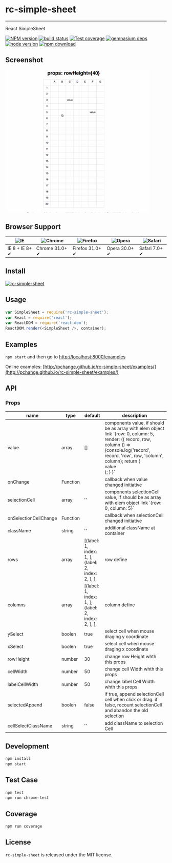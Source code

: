 # rc-simple-sheet
---

React SimpleSheet

[![NPM version][npm-image]][npm-url]
[![build status][travis-image]][travis-url]
[![Test coverage][coveralls-image]][coveralls-url]
[![gemnasium deps][gemnasium-image]][gemnasium-url]
[![node version][node-image]][node-url]
[![npm download][download-image]][download-url]

[npm-image]: http://img.shields.io/npm/v/rc-simple-sheet.svg?style=flat-square
[npm-url]: http://npmjs.org/package/rc-simple-sheet
[travis-image]: https://img.shields.io/travis/pchange/rc-simple-sheet.svg?style=flat-square
[travis-url]: https://travis-ci.org/pchange/rc-simple-sheet
[coveralls-image]: https://img.shields.io/coveralls/pchange/rc-simple-sheet.svg?style=flat-square
[coveralls-url]: https://coveralls.io/r/pchange/rc-simple-sheet?branch=master
[gemnasium-image]: http://img.shields.io/gemnasium/pchange/rc-simple-sheet.svg?style=flat-square
[gemnasium-url]: https://gemnasium.com/pchange/rc-simple-sheet
[node-image]: https://img.shields.io/badge/node.js-%3E=_0.10-green.svg?style=flat-square
[node-url]: http://nodejs.org/download/
[download-image]: https://img.shields.io/npm/dm/rc-simple-sheet.svg?style=flat-square
[download-url]: https://npmjs.org/package/rc-simple-sheet

## Screenshot

<img src="https://raw.githubusercontent.com/pchange/rc-simple-sheet/master/screenshot/simplesheet.gif" width="450"/>

## Browser Support

|![IE](https://raw.github.com/alrra/browser-logos/master/internet-explorer/internet-explorer_48x48.png) | ![Chrome](https://raw.github.com/alrra/browser-logos/master/chrome/chrome_48x48.png) | ![Firefox](https://raw.github.com/alrra/browser-logos/master/firefox/firefox_48x48.png) | ![Opera](https://raw.github.com/alrra/browser-logos/master/opera/opera_48x48.png) | ![Safari](https://raw.github.com/alrra/browser-logos/master/safari/safari_48x48.png)|
| --- | --- | --- | --- | --- |
| IE 8 + IE 8+ ✔ | Chrome 31.0+ ✔ | Firefox 31.0+ ✔ | Opera 30.0+ ✔ | Safari 7.0+ ✔ |


## Install

[![rc-simple-sheet](https://nodei.co/npm/rc-simple-sheet.png)](https://npmjs.org/package/rc-simple-sheet)

## Usage

```js
var SimpleSheet = require('rc-simple-sheet');
var React = require('react');
var ReactDOM = require('react-dom');
ReactDOM.render(<SimpleSheet />, container);
```

## Examples

`npm start` and then go to
[http://localhost:8000/examples](http://localhost:8000/examples)

Online examples: [http://pchange.github.io/rc-simple-sheet/examples/](http://pchange.github.io/rc-simple-sheet/examples/)

## API

### Props

<table class="table table-bordered table-striped">
    <thead>
    <tr>
        <th style="width: 100px;">name</th>
        <th style="width: 50px;">type</th>
        <th style="width: 50px;">default</th>
        <th>description</th>
    </tr>
    </thead>
    <tbody>
        <tr>
          <td>value</td>
          <td>array</td>
          <td>[]</td>
          <td>components value, if should be as array with elem object link `{row: 0,  column: 5, render: ({ record, row, column }) => {console.log('record', record, 'row', row, 'column', column); return (<div>value</div>); } }`</td>
        </tr>
        <tr>
          <td>onChange</td>
          <td>Function</td>
          <td></td>
          <td>callback when value changed initiative</td>
        </tr>
        <tr>
          <td>selectionCell</td>
          <td>array</td>
          <td>''</td>
          <td>components selectionCell value, if should be as array with elem object link `{row: 0,  column: 5}`</td>
        </tr>
        <tr>
          <td>onSelectionCellChange</td>
          <td>Function</td>
          <td></td>
          <td>callback when selectionCell changed initiative</td>
        </tr>
        <tr>
          <td>className</td>
          <td>string</td>
          <td>''</td>
          <td>additional className at container</td>
        </tr>
        <tr>
          <td>rows</td>
          <td>array</td>
          <td>[{label: 1, index: 1, }, {label: 2, index: 2, }, ],</td>
          <td>row define</td>
        </tr>
        <tr>
          <td>columns</td>
          <td>array</td>
          <td>[{label: 1, index: 1, }, {label: 2, index: 2, }, ],</td>
          <td>column define</td>
        </tr>
        <tr>
          <td>ySelect</td>
          <td>boolen</td>
          <td>true</td>
          <td>select cell when mouse draging y coordinate</td>
        </tr>
        <tr>
          <td>xSelect</td>
          <td>boolen</td>
          <td>true</td>
          <td>select cell when mouse draging x coordinate</td>
        </tr>
        <tr>
          <td>rowHeight</td>
          <td>number</td>
          <td>30</td>
          <td>change row Height whth this props</td>
        </tr>
        <tr>
          <td>cellWidth</td>
          <td>number</td>
          <td>50</td>
          <td>change cell Width whth this props</td>
        </tr>
        <tr>
          <td>labelCellWidth</td>
          <td>number</td>
          <td>50</td>
          <td>change label Cell Width whth this props</td>
        </tr>
        <tr>
          <td>selectedAppend</td>
          <td>boolen</td>
          <td>false</td>
          <td>if true, append selectionCell cell when click or drag. if false, recount selectionCell and abandon the old selection</td>
        </tr>
        <tr>
          <td>cellSelectClassName</td>
          <td>string</td>
          <td>''</td>
          <td>add className to selection Cell</td>
        </tr>
    </tbody>
</table>

## Development

```bash
npm install
npm start
```

## Test Case

```bash
npm test
npm run chrome-test
```

## Coverage

```bash
npm run coverage
```

## License

`rc-simple-sheet` is released under the MIT license.
